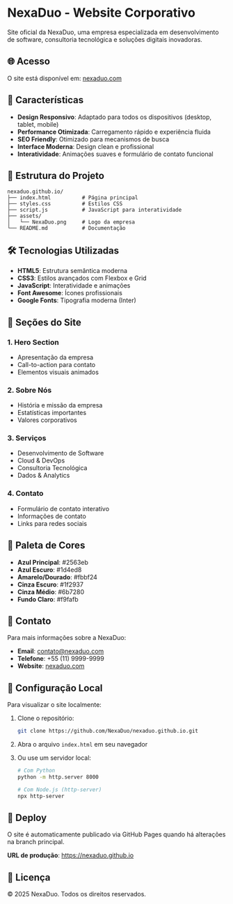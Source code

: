 # NexaDuo - Website Corporativo

Site oficial da NexaDuo, uma empresa especializada em desenvolvimento de software, consultoria tecnológica e soluções digitais inovadoras.

## 🌐 Acesso

O site está disponível em: [nexaduo.com](https://nexaduo.com)

## 🚀 Características

- **Design Responsivo**: Adaptado para todos os dispositivos (desktop, tablet, mobile)
- **Performance Otimizada**: Carregamento rápido e experiência fluida
- **SEO Friendly**: Otimizado para mecanismos de busca
- **Interface Moderna**: Design clean e profissional
- **Interatividade**: Animações suaves e formulário de contato funcional

## 📁 Estrutura do Projeto

```
nexaduo.github.io/
├── index.html          # Página principal
├── styles.css          # Estilos CSS
├── script.js           # JavaScript para interatividade
├── assets/
│   └── NexaDuo.png     # Logo da empresa
└── README.md           # Documentação
```

## 🛠️ Tecnologias Utilizadas

- **HTML5**: Estrutura semântica moderna
- **CSS3**: Estilos avançados com Flexbox e Grid
- **JavaScript**: Interatividade e animações
- **Font Awesome**: Ícones profissionais
- **Google Fonts**: Tipografia moderna (Inter)

## 📱 Seções do Site

### 1. **Hero Section**
- Apresentação da empresa
- Call-to-action para contato
- Elementos visuais animados

### 2. **Sobre Nós**
- História e missão da empresa
- Estatísticas importantes
- Valores corporativos

### 3. **Serviços**
- Desenvolvimento de Software
- Cloud & DevOps
- Consultoria Tecnológica
- Dados & Analytics

### 4. **Contato**
- Formulário de contato interativo
- Informações de contato
- Links para redes sociais

## 🎨 Paleta de Cores

- **Azul Principal**: #2563eb
- **Azul Escuro**: #1d4ed8
- **Amarelo/Dourado**: #fbbf24
- **Cinza Escuro**: #1f2937
- **Cinza Médio**: #6b7280
- **Fundo Claro**: #f9fafb

## 📧 Contato

Para mais informações sobre a NexaDuo:

- **Email**: contato@nexaduo.com
- **Telefone**: +55 (11) 9999-9999
- **Website**: [nexaduo.com](https://nexaduo.com)

## 🔧 Configuração Local

Para visualizar o site localmente:

1. Clone o repositório:
   ```bash
   git clone https://github.com/NexaDuo/nexaduo.github.io.git
   ```

2. Abra o arquivo `index.html` em seu navegador

3. Ou use um servidor local:
   ```bash
   # Com Python
   python -m http.server 8000
   
   # Com Node.js (http-server)
   npx http-server
   ```

## 🚀 Deploy

O site é automaticamente publicado via GitHub Pages quando há alterações na branch principal.

**URL de produção**: https://nexaduo.github.io

## 📝 Licença

© 2025 NexaDuo. Todos os direitos reservados.
